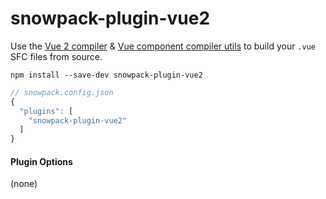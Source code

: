 # snowpack-plugin-vue2

Use the [Vue 2 compiler](https://www.npmjs.com/package/vue-template-compiler) & [Vue component compiler utils](https://www.npmjs.com/package/@vue/component-compiler-utils) to build your `.vue` SFC files from source.

```
npm install --save-dev snowpack-plugin-vue2
```

```js
// snowpack.config.json
{
  "plugins": [
    "snowpack-plugin-vue2"
  ]
}
```

#### Plugin Options

(none)
